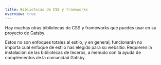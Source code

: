 ```yaml
---
title: Bibliotecas de CSS y frameworks
overview: true
---
```


Hay muchas otras bibliotecas de CSS y frameworks que puedes usar en su proyecto de Gatsby.

Estos no son enfoques totales al estilo, y en general, funcionarán no importa cual enfoque de estilo has elegido para su websitio. Requieren la instalación de las bibliotecas de teceros, a menudo con la ayuda de complementos de la comunidad Gatsby.

<GuideList slug={props.slug} />
